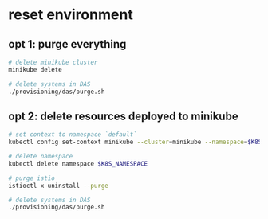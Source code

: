 # reset environment

## opt 1: purge everything

```bash
# delete minikube cluster
minikube delete

# delete systems in DAS
./provisioning/das/purge.sh
```

## opt 2: delete resources deployed to minikube

```bash
# set context to namespace `default`
kubectl config set-context minikube --cluster=minikube --namespace=$K8S_NAMESPACE --user=minikube

# delete namespace
kubectl delete namespace $K8S_NAMESPACE

# purge istio
istioctl x uninstall --purge

# delete systems in DAS
./provisioning/das/purge.sh

```
